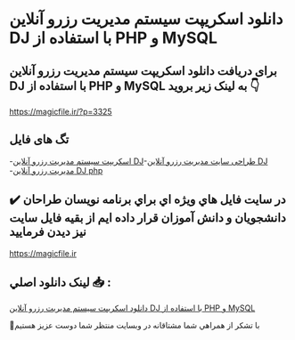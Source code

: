 # دانلود اسکریپت سیستم مدیریت رزرو آنلاین DJ با استفاده از PHP و MySQL

## برای دریافت دانلود اسکریپت سیستم مدیریت رزرو آنلاین DJ با استفاده از PHP و MySQL به لینک زیر بروید 👇

https://magicfile.ir/?p=3325

## تگ های فایل

-[اسکریپت سیستم مدیریت رزرو آنلاین DJ](https://magicfile.ir/product/%d8%a7%d8%b3%da%a9%d8%b1%db%8c%d9%be%d8%aa%d8%b3%db%8c%d8%b3%d8%aa%d9%85-%d9%85%d8%af%db%8c%d8%b1%db%8c%d8%aa-%d8%b1%d8%b2%d8%b1%d9%88-%d8%a2%d9%86%d9%84%d8%a7%db%8c%d9%86-dj-php/)-[طراحی سایت مدیریت رزرو آنلاین DJ ](https://magicfile.ir/product/%d8%a7%d8%b3%da%a9%d8%b1%db%8c%d9%be%d8%aa%d8%b3%db%8c%d8%b3%d8%aa%d9%85-%d9%85%d8%af%db%8c%d8%b1%db%8c%d8%aa-%d8%b1%d8%b2%d8%b1%d9%88-%d8%a2%d9%86%d9%84%d8%a7%db%8c%d9%86-dj-php/)-[مدیریت رزرو آنلاین DJ php](https://magicfile.ir/product/%d8%a7%d8%b3%da%a9%d8%b1%db%8c%d9%be%d8%aa%d8%b3%db%8c%d8%b3%d8%aa%d9%85-%d9%85%d8%af%db%8c%d8%b1%db%8c%d8%aa-%d8%b1%d8%b2%d8%b1%d9%88-%d8%a2%d9%86%d9%84%d8%a7%db%8c%d9%86-dj-php/)

## ✔️ در سايت فايل هاي ويژه اي براي برنامه نويسان طراحان دانشجويان و دانش آموزان قرار داده ايم از بقيه فايل سايت نيز ديدن فرماييد

https://magicfile.ir


## لينک دانلود اصلي 📥 :

[دانلود اسکریپت سیستم مدیریت رزرو آنلاین DJ با استفاده از PHP و MySQL](https://magicfile.ir/product/%d8%a7%d8%b3%da%a9%d8%b1%db%8c%d9%be%d8%aa%d8%b3%db%8c%d8%b3%d8%aa%d9%85-%d9%85%d8%af%db%8c%d8%b1%db%8c%d8%aa-%d8%b1%d8%b2%d8%b1%d9%88-%d8%a2%d9%86%d9%84%d8%a7%db%8c%d9%86-dj-php/) 


🙏با تشکر از همراهي شما مشتاقانه در وبسایت منتظر شما دوست عزیز هستیم

